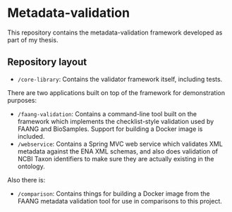 # Metadata-validation

This repository contains the metadata-validation framework developed as part of my thesis.

## Repository layout

* `/core-library`: Contains the validator framework itself, including tests.

There are two applications built on top of the framework for demonstration purposes:

* `/faang-validation`: Contains a command-line tool built on the framework which implements the checklist-style validation used by FAANG and BioSamples. Support for building a Docker image is included.
* `/webservice`: Contains a Spring MVC web service which validates XML metadata against the ENA XML schemas, and also does validation of NCBI Taxon identifiers to make sure they are actually existing in the ontology.

Also there is:

* `/comparison`: Contains things for building a Docker image from the FAANG metadata validation tool for use in comparisons to this project.

